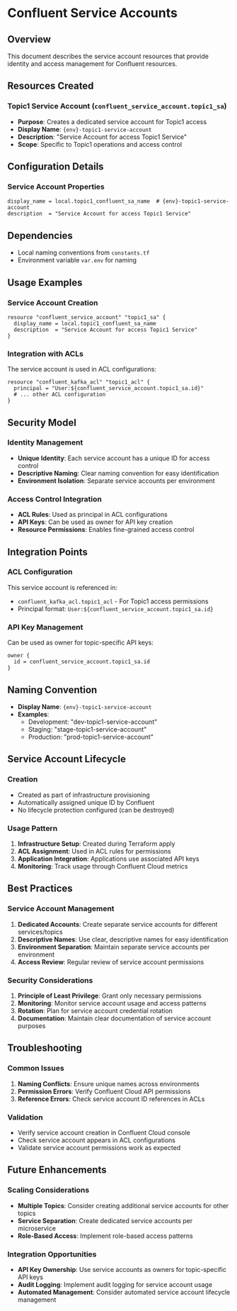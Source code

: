 # Confluent Service Accounts

## Overview
This document describes the service account resources that provide identity and access management for Confluent resources.

## Resources Created

### Topic1 Service Account (`confluent_service_account.topic1_sa`)
- **Purpose**: Creates a dedicated service account for Topic1 access
- **Display Name**: `{env}-topic1-service-account`
- **Description**: "Service Account for access Topic1 Service"
- **Scope**: Specific to Topic1 operations and access control

## Configuration Details

### Service Account Properties
```hcl
display_name = local.topic1_confluent_sa_name  # {env}-topic1-service-account
description  = "Service Account for access Topic1 Service"
```

## Dependencies
- Local naming conventions from `constants.tf`
- Environment variable `var.env` for naming

## Usage Examples

### Service Account Creation
```hcl
resource "confluent_service_account" "topic1_sa" {
  display_name = local.topic1_confluent_sa_name
  description  = "Service Account for access Topic1 Service"
}
```

### Integration with ACLs
The service account is used in ACL configurations:
```hcl
resource "confluent_kafka_acl" "topic1_acl" {
  principal = "User:${confluent_service_account.topic1_sa.id}"
  # ... other ACL configuration
}
```

## Security Model

### Identity Management
- **Unique Identity**: Each service account has a unique ID for access control
- **Descriptive Naming**: Clear naming convention for easy identification
- **Environment Isolation**: Separate service accounts per environment

### Access Control Integration
- **ACL Rules**: Used as principal in ACL configurations
- **API Keys**: Can be used as owner for API key creation
- **Resource Permissions**: Enables fine-grained access control

## Integration Points

### ACL Configuration
This service account is referenced in:
- `confluent_kafka_acl.topic1_acl` - For Topic1 access permissions
- Principal format: `User:${confluent_service_account.topic1_sa.id}`

### API Key Management
Can be used as owner for topic-specific API keys:
```hcl
owner {
  id = confluent_service_account.topic1_sa.id
}
```

## Naming Convention
- **Display Name**: `{env}-topic1-service-account`
- **Examples**:
  - Development: "dev-topic1-service-account"
  - Staging: "stage-topic1-service-account"
  - Production: "prod-topic1-service-account"

## Service Account Lifecycle

### Creation
- Created as part of infrastructure provisioning
- Automatically assigned unique ID by Confluent
- No lifecycle protection configured (can be destroyed)

### Usage Pattern
1. **Infrastructure Setup**: Created during Terraform apply
2. **ACL Assignment**: Used in ACL rules for permissions
3. **Application Integration**: Applications use associated API keys
4. **Monitoring**: Track usage through Confluent Cloud metrics

## Best Practices

### Service Account Management
1. **Dedicated Accounts**: Create separate service accounts for different services/topics
2. **Descriptive Names**: Use clear, descriptive names for easy identification
3. **Environment Separation**: Maintain separate service accounts per environment
4. **Access Review**: Regular review of service account permissions

### Security Considerations
1. **Principle of Least Privilege**: Grant only necessary permissions
2. **Monitoring**: Monitor service account usage and access patterns
3. **Rotation**: Plan for service account credential rotation
4. **Documentation**: Maintain clear documentation of service account purposes

## Troubleshooting

### Common Issues
1. **Naming Conflicts**: Ensure unique names across environments
2. **Permission Errors**: Verify Confluent Cloud API permissions
3. **Reference Errors**: Check service account ID references in ACLs

### Validation
- Verify service account creation in Confluent Cloud console
- Check service account appears in ACL configurations
- Validate service account permissions work as expected

## Future Enhancements

### Scaling Considerations
- **Multiple Topics**: Consider creating additional service accounts for other topics
- **Service Separation**: Create dedicated service accounts per microservice
- **Role-Based Access**: Implement role-based access patterns

### Integration Opportunities
- **API Key Ownership**: Use service accounts as owners for topic-specific API keys
- **Audit Logging**: Implement audit logging for service account usage
- **Automated Management**: Consider automated service account lifecycle management 
